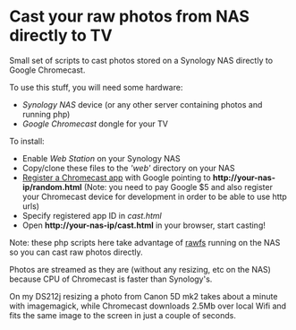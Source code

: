 Cast your raw photos from NAS directly to TV
============================================

Small set of scripts to cast photos stored on a Synology NAS directly to Google Chromecast.

To use this stuff, you will need some hardware:
- *Synology NAS* device (or any other server containing photos and running php)
- *Google Chromecast* dongle for your TV

To install:

- Enable *Web Station* on your Synology NAS
- Copy/clone these files to the *'web'* directory on your NAS
- [Register a Chromecast app](https://cast.google.com/publish/) with Google pointing to **http://your-nas-ip/random.html**
  (Note: you need to pay Google $5 and also register your Chromecast device for development in order to be able to use http urls)
- Specify registered app ID in *cast.html*
- Open **http://your-nas-ip/cast.html** in your browser, start casting!

Note: these php scripts here take advantage of [rawfs](http://github.com/angryziber/rawfs) running on the NAS so you can cast
raw photos directly.

Photos are streamed as they are (without any resizing, etc on the NAS) because CPU of Chromecast is faster than Synology's.

On my DS212j resizing a photo from Canon 5D mk2 takes about a minute with imagemagick, while Chromecast downloads 2.5Mb
over local Wifi and fits the same image to the screen in just a couple of seconds.
